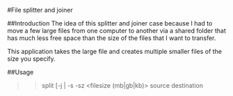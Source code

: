 #File splitter and joiner

##Introduction
The idea of this splitter and joiner case because I had to move a few large
files from one computer to another via a shared folder that has much less free
space than the size of the files that I want to transfer.

This application takes the large file and creates multiple smaller files of the
size you specify.

##Usage
>> split [-j | -s -sz <filesize (mb|gb|kb)> source destination
